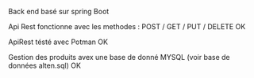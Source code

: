 Back end basé sur spring Boot 

Api Rest fonctionne avec les methodes : POST / GET / PUT / DELETE  OK 

ApiRest tésté avec Potman  OK

Gestion des produits avex une base de donné  MYSQL  (voir base de données alten.sql) OK 
